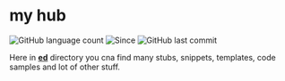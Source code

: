 my hub
==

![GitHub language count](https://img.shields.io/github/languages/count/cn007b/my)
![Since](https://img.shields.io/badge/since-29%20Nov%202013-brightgreen)
![GitHub last commit](https://img.shields.io/github/last-commit/cn007b/my)

Here in **[ed](https://github.com/cn007b/my/tree/master/ed)** directory you cna find many stubs, snippets, templates, code samples and lot of other stuff.
